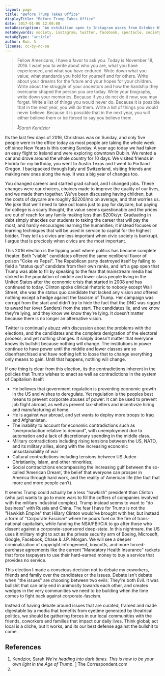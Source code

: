 ```yaml
---
layout: page
title: "Before Trump Takes Office"
displayTitle: "Before Trump Takes Office"
date: 2017-01-06 12:00:00
metaDescription: "An exhibition open to Instagram users from October 6th 2016 until it completes in 2017."
metaKeywords: society, instagram, twitter, facebook, spectacle, society of the spectacle
metaOgType: "article"
author: Ron. A
license: cc-by-nc-sa
---
```



> Fellow Americans, I have a favor to ask you.  Today is November 18, 2016.  I
> want you to write about who you are, what you have experienced, and what you
> have endured.  Write down what you value; what standards you hold for yourself
> and for others.  Write about your dreams for the future and your hopes for
> your children.  Write about the struggle of your ancestors and how the
> hardship they overcame shaped the person you are today.  Write your biography,
> write down your memories.  Because if you do not do it now, you may forget.
> Write a list of things you would never do.  Because it is possible that in the
> next year, you will do them.  Write a list of things you would never believe.
> Because it is possible that in the next year, you will either believe them or
> be forced to say you believe them.
>
> <cite><sup>[1](#1)</sup>Sarah Kendzior</cite>

Its the last few days of 2016, Christmas was on Sunday, and only five people
were in the office today as most people are taking the whole week off since
New Years is this coming Sunday.  A year ago today we had taken an easy flight
to Ireland and were exploring downtown Dublin.  We rented a car and drove around
the whole country for 10 days.  We visited friends in Florida for my birthday,
you went to Austin Texas and I went to Portland Oregon.   I backpacked through
Italy and Switzerland, visiting friends and making new ones along the way.  It
was a big year of changes too.

You changed careers and started grad school, and I changed jobs.  These changes
were our choices, choices made to improve the quality of our lives, and we made
them together.  We've been discussing having children, but the costs of daycare
are roughly $2200/mo on average, and that worries us.  We joke that we'll need 
to take out loans just to pay for daycare, but paying for college is a scary
thought, the value seems questionable and the prices are out of reach for any
family making less than $200k/yr.  Graduating in debt simply shackles our 
students to taking the career that will pay the most, and hardly encourages
learning the humanities; it instead focuses on learning techniques that will
be used in service to capital for the highest bidder.  They tell us civics are
less important when civic society is bankrupt.  I argue that is precicely when
civics are the most important.

This 2016 election is the tipping point where politics has become complete 
theater.  Both "viable" candidates offered the same neoliberal flavor of 
poison "Coke vs Pepsi".  The Republican party destroyed itself by failing
to field a "status quo" candidate from their own ranks, and left a gap open
that Trump was able to fill by speaking to the fear that mainstream media has
stoked in the population of middle and lower class people living in the
United States after the economic crisis that started in 2008 and has continued
to today.  Clinton spoke clinical rhetoric to nobody except Wall Street, she was
the status quo candidate that lacked any vision and offered nothing except a
hedge against the fascism of Trump.  Her campaign was corrupt from the start and
didn't try to hide the fact that the DNC was rigged to award her (over Sanders)
from the start. The candidates lie, and we know they're lying, and they know we
know they're lying. It doesn't matter because there is no longer an alternative
vision.

Twitter is continually abuzz with discussion about the problems with the
elections, and the candidates and the complete denigration of the electoral
process; and yet nothing changes.  It simply doesn't matter that everyone knows
its bullshit because nothing will change.  The institutions in power continue
to have power until the middle and lower classes are so disenfranchised and 
have nothing left to loose that to change everything only means to gain. Until
that happens, nothing will change.

If one thing is clear from this election, its the contradictions inherent in the
policies that Trump wishes to enact as well as contradictions in the system of
Capitalism itself:

* He believes that government regulation is preventing economic growth in the US
  and wishes to deregulate. Yet regulation is the peoples best means to prevent
  corporate abuses of power: It can be used to prevent job flight abroad, as well
  as prevent tax-shelters and incentivize hiring and manufacturing at home.
* He is against war abroad, and yet wants to deploy more troops to Iraq and
  Afghanistan. 
* The inability to account for economic contradictions such as "overproduction
  relative to demand", with unemployment due to automation and a lack of
  discretionary spending in the middle class.
* Military contradictions including rising tensions between the US, NATO, and
  its military allies, along with the increasing economic unsustainability of
  war
* Cultural contradictions including tensions between US Judeo-Christianity,
  Islam, and other minorities;
* Social contradictions encompassing the increasing gulf between the so-called
  ‘American Dream’, the belief that everyone can prosper in America through
  hard work, and the reality of American life (the fact that more and more
  people can’t).

It seems Trump could actually be a less "hawkish" president than Clinton (who
just wants to go to more wars to fill the coffers of companies involved with the 
military industrial complex). Trump instead seems to want to "do business"
with Russia and China. The fear I have for Trump is not the "Hawkish Empire" that
Hillary Clinton would've brought with her, but instead a form of "Corporate Fascism"
where he pours fuel on the fire of trans-national capitalism, while funding the NSA/FBI/CIA
to go after those who dissent against a corporate-sponsored deep-state.  In this nightmare,
the US uses it military might to act as the private security arm of Boeing, Microsoft,
Google, Facebook, Chase & J.P. Morgan.  We will see a deeper criminalization of copyright
infringement, boycotts, and more forced-purchase agreements like the current "Mandatory
Health Insurance" rackets that force taxpayers to use their hard-earned money
to buy a service that provides no service.

This election I made a conscious decision not to debate my coworkers, friends and
family over the candidates or the issues.  Debate isn't debate when "the issues"
are choosing between two evils: They're both Evil. It was bullshit that can only end in
animosity towards each other, and creates wedges in the very communities we need
to be building when the time comes to fight back against corporate-fascism.  

Instead of having debate around issues that are curated, framed and made digestable
by a media that benefits from eyetime generated by theatrical politics, we should
be gathering forces in our local communities with the friends, coworkers and families
that impact our daily lives.  Think global; act local is a cliche, but it works, and
its our best defense against the bullshit to come.


## References

1. Kendzior, Sarah
  _We're heading into dark times. This is how to be your own light in the Age of Trump_.
  [1](https://thecorrespondent.com/5696/were-heading-into-dark-times-this-is-how-to-be-your-own-light-in-the-age-of-trump/1611114266432-e23ea1a6)
  The Correspondent.com
  2016.
